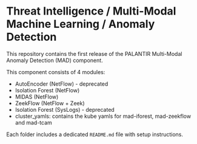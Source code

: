 # Threat Intelligence / Multi-Modal Machine Learning / Anomaly Detection

This repository contains the first release of the PALANTIR Multi-Modal Anomaly Detection (MAD) component.

This component consists of 4 modules:
- AutoEncoder (NetFlow) - deprecated
- Isolation Forest (NetFlow)
- MIDAS (NetFlow)
- ZeekFlow (NetFlow + Zeek)
- Isolation Forest (SysLogs) - deprecated
- cluster_yamls: contains the kube yamls for mad-iforest, mad-zeekflow and mad-tcam

Each folder includes a dedicated `README.md` file with setup instructions.
